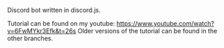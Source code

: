 Discord bot written in discord.js.  
  
Tutorial can be found on my youtube: https://www.youtube.com/watch?v=6FwMYkr3Efk&t=26s
Older versions of the tutorial can be found in the other branches.
